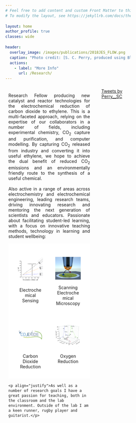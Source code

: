 ```yaml
---
# Feel free to add content and custom Front Matter to this file.
# To modify the layout, see https://jekyllrb.com/docs/themes/#overriding-theme-defaults

layout: home
author_profile: true
classes: wide

header:
  overlay_image: /images/publications/2018JES_FLOW.png
  caption: "Photo credit: [S. C. Perry, produced using Blender 2.7](https://www.blender.org/)"
  actions:
    - label: "More Info"
      url: /Research/
---
```


<style>

* {
    box-sizing: border-box;
}

/* Create two unequal columns that floats next to each other */
.column {
    float: left;
    padding: 10px;
}

.left {
  width: 70%;
}

.right {
  width: 30%;
}

/* Clear floats after the columns */
.row:after {
    content: "";
    display: table;
    clear: both;
}

.grid-container {
  display: grid;
  grid-template-columns: 50% 50%;
  background-color: #ffffff;
  padding: 10px;
}
.grid-item {
  background-color: #ffffff;
  border: 0px solid #ffffff;
  padding: 20px;
  text-align: center;
}

</style>

<body>

<div class="row">
  <div class="column left">
    <p align="justify">Research Fellow producing new catalyst and reactor technologies for the electrochemical reduction of carbon dioxide to ethylene. 
	This is a multi-faceted approach, relying on the expertise of our collaborators in a number of fields, including experimental chemistry, CO<sub>2</sub> capture and purification, and computer modelling.
	By capturing CO<sub>2</sub> released from industry and converting it into useful ethylene, we hope to achieve the dual benefit of reduced CO<sub>2</sub> emissions and an environmentally friendly route to the synthesis of a useful chemical.<br>
	<br>
	Also active in a range of areas across electrochemistry and electrochemical engineering, leading research teams, driving innovating research and mentoring the next generation of scientists and educators. Passionate about facilitating student-led learning, with a focus on innovative teaching methods, technology in learning and student wellbeing:</p>
	<div class="grid-container">
      <div class="grid-item">
	    <div class="container">
		  <p><a href="/Research/Electrochemical_Sensing"><img src="/images/publications/2018JES_SQ.png" alt="Electrochemical Sensing" style="width:100%;"></a></p>
		  <div class="centered">Electrochemical Sensing</div>
		</div>
	  </div>
	  <div class="grid-item">
	    <div class="container">
		  <p><a href="/Research/Scanning_Electrochemical_Microscopy"><img src="/images/publications/2017CHEMECHEM.jpg" alt="Scanning Electrochemical Microscopy" style="width:100%;"></a></p>
		  <div class="centered">Scanning Electrochemical Microscopy</div>
		</div>
	  </div>
    <!--  <div class="grid-item">
	    <div class="container">
		  <p><a href="/Research/Corrosion"><img src="/images/publications/2017JES_CORR_SQ.png" alt="Corrosion" style="width:100%;"></a></p>
		  <div class="centered">Corrosion</div>
		</div>
	  </div>  -->
      <div class="grid-item">
	    <div class="container">
		  <p><a href="/Research/Carbon_Dioxide_Reduction"><img src="/images/publications/CO2EXIDE.jpg" alt="Carbon Dioxide Reduction" style="width:100%"></a></p>
		  <div class="centered">Carbon Dioxide Reduction</div>
		</div>
	  </div>
      <div class="grid-item">
	    <div class="container">
		  <p><a href="/Research/Oxygen_Reduction"><img src="/images/publications/2016PHYSCHEMCHEMPHYS_SQ.png" alt="Oxygen Reduction" style="width:100%;"></a></p>
		  <div class="centered">Oxygen Reduction</div>
		</div>
	  </div>
    <!--  <div class="grid-item">
	    <div class="container">
		  <p><a href="/Research/Kinetics_and_Digital_Simulation"><img src="/images/publications/2017CHEMECHEM_ECL_SQ.png" style="width:100%;height:100%;overflow:hidden"></a></p>
		  <div class="centered">Kinetics and Digital Simulation</div>
		</div>
	  </div> --> 
    </div>
	
	<p align="justify">As well as a number of research goals I have a great passion for teaching, both in the classroom and the lab environment. Outside of the lab I am a keen runner, rugby player and guitarist.</p>
  </div>
  <div class="column right">
        <div class="jekyll-twitter-plugin" align="center">
      <div class="jekyll-twitter-plugin"><a class="twitter-timeline" data-width="500" data-tweet-limit="5" href="https://twitter.com/Perry__SC?ref_src=twsrc%5Etfw">Tweets by Perry__SC</a>
<script async="" src="https://platform.twitter.com/widgets.js" charset="utf-8"></script>
<br clear="all" />
  </div>
</div>

</body>



